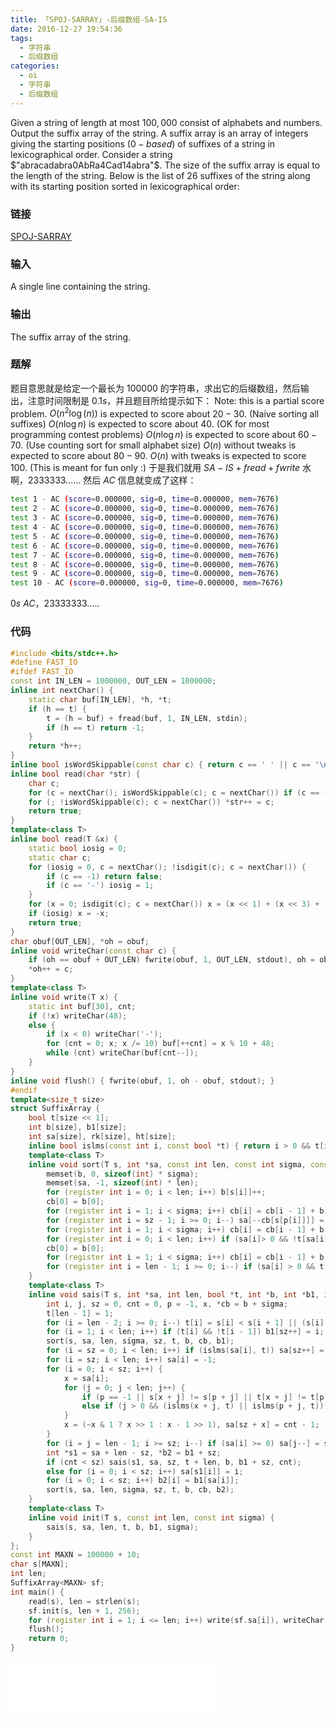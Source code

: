 ```yaml
---
title: 「SPOJ-SARRAY」-后缀数组-SA-IS
date: 2016-12-27 19:54:36
tags:
  - 字符串
  - 后缀数组
categories:
  - oi
  - 字符串
  - 后缀数组
---
```

Given a string of length at most $100,000$ consist of alphabets and numbers. Output the suffix array of the string.
A suffix array is an array of integers giving the starting positions $(0-based)$ of suffixes of a string in lexicographical order. Consider a string $"abracadabra0AbRa4Cad14abra"$. The size of the suffix array is equal to the length of the string. Below is the list of $26$ suffixes of the string along with its starting position sorted in lexicographical order:
<!-- more -->
### 链接
[SPOJ-SARRAY](http://www.spoj.com/problems/SARRAY/)
### 输入
A single line containing the string.
### 输出
The suffix array of the string.
### 题解
题目意思就是给定一个最长为 $100000$ 的字符串，求出它的后缀数组，然后输出，注意时间限制是 $0.1s$，并且题目所给提示如下：
Note: this is a partial score problem.
$O(n^2 \log(n))$ is expected to score about $20-30$. (Naive sorting all suffixes)
$O(n \log n)$ is expected to score about $40$. (OK for most programming contest problems)
$O(n \log n)$ is expected to score about $60-70$. (Use counting sort for small alphabet size)
$O(n)$ without tweaks is expected to score about $80-90$.
$O(n)$ with tweaks is expected to score 100. (This is meant for fun only :)
于是我们就用 $SA-IS + fread + fwrite$ 水啊，2333333......
然后 $AC$ 信息就变成了这样：
``` bash
test 1 - AC (score=0.000000, sig=0, time=0.000000, mem=7676)
test 2 - AC (score=0.000000, sig=0, time=0.000000, mem=7676)
test 3 - AC (score=0.000000, sig=0, time=0.000000, mem=7676)
test 4 - AC (score=0.000000, sig=0, time=0.000000, mem=7676)
test 5 - AC (score=0.000000, sig=0, time=0.000000, mem=7676)
test 6 - AC (score=0.000000, sig=0, time=0.000000, mem=7676)
test 7 - AC (score=0.000000, sig=0, time=0.000000, mem=7676)
test 8 - AC (score=0.000000, sig=0, time=0.000000, mem=7676)
test 9 - AC (score=0.000000, sig=0, time=0.000000, mem=7676)
test 10 - AC (score=0.000000, sig=0, time=0.000000, mem=7676)
```
$0s$ $AC$，23333333.....
### 代码
``` cpp
#include <bits/stdc++.h>
#define FAST_IO
#ifdef FAST_IO
const int IN_LEN = 1000000, OUT_LEN = 1000000;
inline int nextChar() {
    static char buf[IN_LEN], *h, *t;
    if (h == t) {
        t = (h = buf) + fread(buf, 1, IN_LEN, stdin);
        if (h == t) return -1;
    }
    return *h++;
}
inline bool isWordSkippable(const char c) { return c == ' ' || c == '\n' || c == '\r'; }
inline bool read(char *str) {
    char c;
    for (c = nextChar(); isWordSkippable(c); c = nextChar()) if (c == -1) return false;
    for (; !isWordSkippable(c); c = nextChar()) *str++ = c;
    return true;
}
template<class T>
inline bool read(T &x) {
    static bool iosig = 0;
    static char c;
    for (iosig = 0, c = nextChar(); !isdigit(c); c = nextChar()) {
        if (c == -1) return false;
        if (c == '-') iosig = 1;
    }
    for (x = 0; isdigit(c); c = nextChar()) x = (x << 1) + (x << 3) + (c ^ '0');
    if (iosig) x = -x;
    return true;
}
char obuf[OUT_LEN], *oh = obuf;
inline void writeChar(const char c) {
    if (oh == obuf + OUT_LEN) fwrite(obuf, 1, OUT_LEN, stdout), oh = obuf;
    *oh++ = c;
}
template<class T>
inline void write(T x) {
    static int buf[30], cnt;
    if (!x) writeChar(48);
    else {
        if (x < 0) writeChar('-');
        for (cnt = 0; x; x /= 10) buf[++cnt] = x % 10 + 48;
        while (cnt) writeChar(buf[cnt--]);
    }
}
inline void flush() { fwrite(obuf, 1, oh - obuf, stdout); }
#endif
template<size_t size>
struct SuffixArray {
    bool t[size << 1];
    int b[size], b1[size];
    int sa[size], rk[size], ht[size];
    inline bool islms(const int i, const bool *t) { return i > 0 && t[i] && !t[i - 1]; }
    template<class T>
    inline void sort(T s, int *sa, const int len, const int sigma, const int sz, bool *t, int *b, int *cb, int *p) {
        memset(b, 0, sizeof(int) * sigma);
        memset(sa, -1, sizeof(int) * len);
        for (register int i = 0; i < len; i++) b[s[i]]++;
        cb[0] = b[0];
        for (register int i = 1; i < sigma; i++) cb[i] = cb[i - 1] + b[i];
        for (register int i = sz - 1; i >= 0; i--) sa[--cb[s[p[i]]]] = p[i];
        for (register int i = 1; i < sigma; i++) cb[i] = cb[i - 1] + b[i - 1];
        for (register int i = 0; i < len; i++) if (sa[i]> 0 && !t[sa[i] - 1]) sa[cb[s[sa[i] - 1]]++] = sa[i] - 1;
        cb[0] = b[0];
        for (register int i = 1; i < sigma; i++) cb[i] = cb[i - 1] + b[i];
        for (register int i = len - 1; i >= 0; i--) if (sa[i] > 0 && t[sa[i] - 1]) sa[--cb[s[sa[i] - 1]]] = sa[i] - 1;
    }
    template<class T>
    inline void sais(T s, int *sa, int len, bool *t, int *b, int *b1, int sigma) {
        int i, j, sz = 0, cnt = 0, p = -1, x, *cb = b + sigma;
        t[len - 1] = 1;
        for (i = len - 2; i >= 0; i--) t[i] = s[i] < s[i + 1] || (s[i] == s[i + 1] && t[i + 1]);
        for (i = 1; i < len; i++) if (t[i] && !t[i - 1]) b1[sz++] = i;
        sort(s, sa, len, sigma, sz, t, b, cb, b1);
        for (i = sz = 0; i < len; i++) if (islms(sa[i], t)) sa[sz++] = sa[i];
        for (i = sz; i < len; i++) sa[i] = -1;
        for (i = 0; i < sz; i++) {
            x = sa[i];
            for (j = 0; j < len; j++) {
                if (p == -1 || s[x + j] != s[p + j] || t[x + j] != t[p + j]) { cnt++, p = x; break; }
                else if (j > 0 && (islms(x + j, t) || islms(p + j, t))) break;
            }
            x = (~x & 1 ? x >> 1 : x - 1 >> 1), sa[sz + x] = cnt - 1;
        }
        for (i = j = len - 1; i >= sz; i--) if (sa[i] >= 0) sa[j--] = sa[i];
        int *s1 = sa + len - sz, *b2 = b1 + sz;
        if (cnt < sz) sais(s1, sa, sz, t + len, b, b1 + sz, cnt);
        else for (i = 0; i < sz; i++) sa[s1[i]] = i;
        for (i = 0; i < sz; i++) b2[i] = b1[sa[i]];
        sort(s, sa, len, sigma, sz, t, b, cb, b2);
    }
    template<class T>
    inline void init(T s, const int len, const int sigma) {
        sais(s, sa, len, t, b, b1, sigma);
    }
};
const int MAXN = 100000 + 10;
char s[MAXN];
int len;
SuffixArray<MAXN> sf;
int main() {
    read(s), len = strlen(s);
    sf.init(s, len + 1, 256);
    for (register int i = 1; i <= len; i++) write(sf.sa[i]), writeChar('\n');
    flush();
    return 0;
}
```
<iframe frameborder="no" border="0" marginwidth="0" marginheight="0" width=330 height=86 src="//music.163.com/outchain/player?type=2&id=34072418&auto=1&height=66"></iframe>
